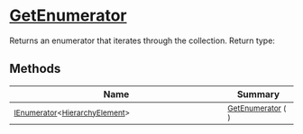 # [GetEnumerator](./HierarchyElement-100664014.md)

Returns an enumerator that iterates through the collection.
Return type:
## Methods

| Name | Summary | 
| --- | --- | 
| <sub>[IEnumerator](https://docs.microsoft.com/en-us/dotnet/api/System.Collections.Generic.IEnumerator-1)\<[HierarchyElement](./../HierarchyElement.md)></sub><img width=200/>| <sub>[GetEnumerator](./HierarchyElement-100664014.md) (  )</sub>| <br>


